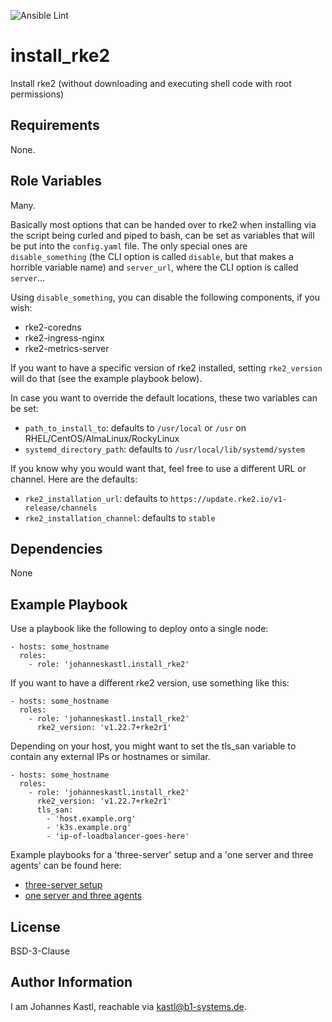 ![Ansible Lint](https://github.com/johanneskastl/ansible-role-install_rke2/workflows/Ansible%20Lint/badge.svg)

install_rke2
=========

Install rke2 (without downloading and executing shell code with root
permissions)

Requirements
------------

None.

Role Variables
--------------

Many.

Basically most options that can be handed over to rke2 when installing via the
script being curled and piped to bash, can be set as variables that will be put
into the `config.yaml` file.
The only special ones are `disable_something` (the CLI option is called `disable`,
but that makes a horrible variable name) and `server_url`, where the CLI option
is called `server`...

Using `disable_something`, you can disable the following components, if you
wish:

- rke2-coredns
- rke2-ingress-nginx
- rke2-metrics-server

If you want to have a specific version of rke2 installed, setting `rke2_version`
will do that (see the example playbook below).

In case you want to override the default locations, these two variables can be
set:

- `path_to_install_to`: defaults to `/usr/local` or `/usr` on
  RHEL/CentOS/AlmaLinux/RockyLinux
- `systemd_directory_path`: defaults to `/usr/local/lib/systemd/system`

If you know why you would want that, feel free to use a different URL or
channel. Here are the defaults:

- `rke2_installation_url`: defaults to
  `https://update.rke2.io/v1-release/channels`
- `rke2_installation_channel`: defaults to `stable`

Dependencies
------------

None

Example Playbook
----------------

Use a playbook like the following to deploy onto a single node:

```
- hosts: some_hostname
  roles:
    - role: 'johanneskastl.install_rke2'
```

If you want to have a different rke2 version, use something like this:

```
- hosts: some_hostname
  roles:
    - role: 'johanneskastl.install_rke2'
      rke2_version: 'v1.22.7+rke2r1'
```

Depending on your host, you might want to set the tls_san variable to contain
any external IPs or hostnames or similar.

```
- hosts: some_hostname
  roles:
    - role: 'johanneskastl.install_rke2'
      rke2_version: 'v1.22.7+rke2r1'
      tls_san:
        - 'host.example.org'
        - 'k3s.example.org'
        - 'ip-of-loadbalancer-goes-here'
```

Example playbooks for a 'three-server' setup and a 'one server and three agents'
can be found here:

- [three-server setup](https://github.com/johanneskastl/rke2_three_servers_with_vagrant_libvirt/blob/main/ansible/playbook-vagrant.yml)
- [one server and three agents](https://github.com/johanneskastl/rke2_one_server_three_agents_with_vagrant_libvirt/blob/main/ansible/playbook-vagrant.yml)

License
-------

BSD-3-Clause

Author Information
------------------

I am Johannes Kastl, reachable via kastl@b1-systems.de.

